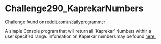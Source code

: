 # Challenge290_KaprekarNumbers
Challenge found on [reddit.com/r/dailyprogrammer](https://www.reddit.com/r/dailyprogrammer)

A simple Console program that will return all 'Kaprekar' Numbers within a user specified range.
Information on Kaprekar numbers may be found [here:](https://en.wikipedia.org/wiki/Kaprekar_number) 
